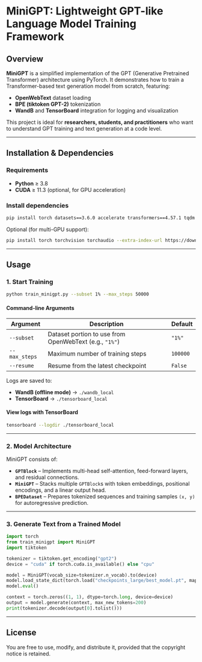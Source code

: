 # MiniGPT: Lightweight GPT-like Language Model Training Framework

## Overview

**MiniGPT** is a simplified implementation of the GPT (Generative Pretrained Transformer) architecture using PyTorch.
It demonstrates how to train a Transformer-based text generation model from scratch, featuring:

- **OpenWebText** dataset loading
- **BPE (tiktoken GPT-2)** tokenization
- **WandB** and **TensorBoard** integration for logging and visualization

This project is ideal for **researchers, students, and practitioners** who want to understand GPT training and text generation at a code level.

---

## Installation & Dependencies

### Requirements

- **Python** ≥ 3.8
- **CUDA** ≥ 11.3 (optional, for GPU acceleration)

### Install dependencies

```bash
pip install torch datasets==3.6.0 accelerate transformers==4.57.1 tqdm matplotlib scipy tiktoken wandb tensorboard
```

Optional (for multi-GPU support):

```bash
pip install torch torchvision torchaudio --extra-index-url https://download.pytorch.org/whl/cu121
```

---

## Usage

### 1. Start Training

```bash
python train_minigpt.py --subset 1% --max_steps 50000
```

#### Command-line Arguments

| Argument      | Description                                            | Default  |
| ------------- | ------------------------------------------------------ | -------- |
| `--subset`    | Dataset portion to use from OpenWebText (e.g., `"1%"`) | `"1%"`   |
| `--max_steps` | Maximum number of training steps                       | `100000` |
| `--resume`    | Resume from the latest checkpoint                      | `False`  |

Logs are saved to:

- **WandB (offline mode)** → `./wandb_local`
- **TensorBoard** → `./tensorboard_local`

#### View logs with TensorBoard

```bash
tensorboard --logdir ./tensorboard_local
```

---

### 2. Model Architecture

MiniGPT consists of:

- **`GPTBlock`** – Implements multi-head self-attention, feed-forward layers, and residual connections.
- **`MiniGPT`** – Stacks multiple `GPTBlock`s with token embeddings, positional encodings, and a linear output head.
- **`BPEDataset`** – Prepares tokenized sequences and training samples `(x, y)` for autoregressive prediction.

---

### 3. Generate Text from a Trained Model

```python
import torch
from train_minigpt import MiniGPT
import tiktoken

tokenizer = tiktoken.get_encoding("gpt2")
device = "cuda" if torch.cuda.is_available() else "cpu"

model = MiniGPT(vocab_size=tokenizer.n_vocab).to(device)
model.load_state_dict(torch.load("checkpoints_large/best_model.pt", map_location=device))
model.eval()

context = torch.zeros((1, 1), dtype=torch.long, device=device)
output = model.generate(context, max_new_tokens=200)
print(tokenizer.decode(output[0].tolist()))
```

---

## License

You are free to use, modify, and distribute it, provided that the copyright notice is retained.

